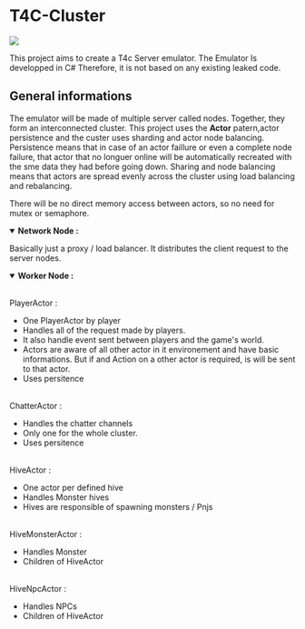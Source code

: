 # T4C-Cluster 
![](https://github.com/365devhub/T4C-Cluster/actions/workflows/BuildMaster.yml/badge.svg)

This project aims to create a T4c Server emulator.
The Emulator Is developped in C# Therefore, it is not based on any existing leaked code.


## General informations

The emulator will be made of multiple server called nodes. Together, they form an interconnected cluster.
This project uses the **Actor** patern,actor persistence and the custer uses sharding and actor node balancing.
Persistence means that in case of an actor faillure or even a complete node failure, that actor that no longuer online will be automatically recreated with the sme data they had before going down. Sharing and node balancing means that actors are spread evenly across the cluster using load balancing and rebalancing.

There will be no direct memory access between actors, so no need for mutex or semaphore.


<details open><summary><strong>Network Node :</strong></summary>
<p>
Basically just a proxy / load balancer. It distributes the client request to the server nodes.
</p>
</details>

<details open><summary><strong>Worker Node :</strong></summary>
  <p>
    <br/>
    PlayerActor :
    <ul>
      <li>One PlayerActor by player</li>
      <li>Handles all of the request made by players.</li>
      <li>It also handle event sent between players and the game's world.</li>
      <li>Actors are aware of all other actor in it environement and have basic informations. But if and Action on a other actor is required, is will be sent to that actor.</li>
      <li>Uses persitence</li>
    </ul>
  </p>
  <p>
    <br/>
    ChatterActor :
    <ul>
      <li>Handles the chatter channels</li>
      <li>Only one for the whole cluster.</li>
      <li>Uses persitence</li>
    </ul>
  </p>
  <p>
    <br/>
    HiveActor :
    <ul>
      <li>One actor per defined hive</li>
      <li>Handles Monster hives</li>
      <li>Hives are responsible of spawning monsters / Pnjs</li>
    </ul>
  </p>
  <p>
    <br/>
    HiveMonsterActor :
    <ul>
      <li>Handles Monster</li>
      <li>Children of HiveActor</li>
    </ul>
  </p>
  <p>
    <br/>
    HiveNpcActor :
    <ul>
      <li>Handles NPCs</li>
      <li>Children of HiveActor</li>
    </ul>
  </p>
</details>





